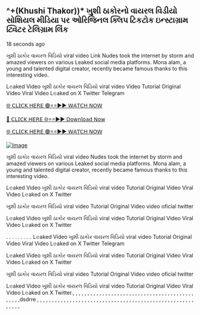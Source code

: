 ## ^+(Khushi Thakor))* ખુશી ઠાકોરનો વાયરલ વિડીયો સોશિયલ મીડિયા પર ઓરિજિનલ ક્લિપ ટિકટોક ઇન્સ્ટાગ્રામ ટ્વિટર ટેલિગ્રામ લિંક

18 seconds ago

ખુશી ઠાકોર વાયરલ વિડિયો viral video Link Nudes took the internet by storm and amazed viewers on various Leaked social media platforms. Mona alam, a young and talented digital creator, recently became famous thanks to this interesting video.

L𝚎aked Video ખુશી ઠાકોર વાયરલ વિડિયો viral video Video Tutorial Original Video Viral Video L𝚎aked on X Twitter Telegram


[🌐 𝖢𝖫𝖨𝖢𝖪 𝖧𝖤𝖱𝖤 🟢==►► 𝖶𝖠𝖳𝖢𝖧 𝖭𝖮𝖶](https://3-tanei-pinik.blogspot.com/2025/02/viral-video.html)

[🔴 𝖢𝖫𝖨𝖢𝖪 𝖧𝖤𝖱𝖤 🌐==►► 𝖣𝗈𝗐𝗇𝗅𝗈𝖺𝖽 𝖭𝗈𝗐](https://3-tanei-pinik.blogspot.com/2025/02/viral-video.html)

[🌐 𝖢𝖫𝖨𝖢𝖪 𝖧𝖤𝖱𝖤 🟢==►► 𝖶𝖠𝖳𝖢𝖧 𝖭𝖮𝖶](https://3-tanei-pinik.blogspot.com/2025/02/viral-video.html)

[![Image](https://github.com/user-attachments/assets/ff3b7bd4-415c-4ca3-a6c8-b1f096193c29)](https://3-tanei-pinik.blogspot.com/2025/02/viral-video.html)


ખુશી ઠાકોર વાયરલ વિડિયો viral video Nudes took the internet by storm and amazed viewers on various Leaked social media platforms. Mona alam, a young and talented digital creator, recently became famous thanks to this interesting video.

L𝚎aked Video ખુશી ઠાકોર વાયરલ વિડિયો viral video Tutorial Original Video Viral Video L𝚎aked on X Twitter

ખુશી ઠાકોર વાયરલ વિડિયો viral video Tutorial Original Video video oficial twitter

L𝚎aked Video ખુશી ઠાકોર વાયરલ વિડિયો viral video Tutorial Original Video Viral Video L𝚎aked on X Twitter

. . . . . . . . . L𝚎aked Video ખુશી ઠાકોર વાયરલ વિડિયો viral video Tutorial Original Video Viral Video L𝚎aked on X Twitter Telegram

L𝚎aked Video ખુશી ઠાકોર વાયરલ વિડિયો viral video Tutorial Original Video Viral Video L𝚎aked on X Twitter

ખુશી ઠાકોર વાયરલ વિડિયો viral video Tutorial Original Video video oficial twitter

L𝚎aked Video ખુશી ઠાકોર વાયરલ વિડિયો viral video Tutorial Original Video Viral Video L𝚎aked on X Twitter., , , , , , , , , , , , , , , , , , , , , , , , , , , , , , , , , , , , , , , ,
,
,
,
,
,
,dsdrre
,
,
,
,
,
,
,
,
,
,
,
,
,
,
,
,
,
,
,
,
,
,
,
,
,
,
,
,
,
,
,
,
,
,
,
,
,
,
,
,
,
,
,
,
,
,
,
,
,
,
,
,
,
,
,
,
,
,
